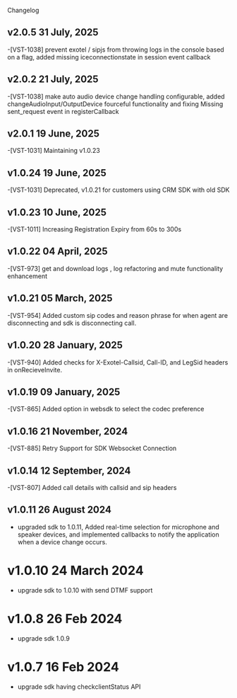 Changelog

## v2.0.5 31 July, 2025
-[VST-1038] prevent exotel / sipjs from throwing logs in the console based on a flag, added missing iceconnectionstate in session event callback

## v2.0.2 21 July, 2025
-[VST-1038] make auto audio device change handling configurable, added changeAudioInput/OutputDevice fourceful functionality and fixing Missing sent_request event in registerCallback

## v2.0.1 19 June, 2025
-[VST-1031] Maintaining v1.0.23

## v1.0.24 19 June, 2025
-[VST-1031] Deprecated, v1.0.21 for customers using CRM SDK with old SDK

## v1.0.23 10 June, 2025
-[VST-1011] Increasing Registration Expiry from 60s to 300s

## v1.0.22 04 April, 2025
-[VST-973] get and download logs , log refactoring and mute functionality enhancement

## v1.0.21 05 March, 2025
-[VST-954] Added custom sip codes and reason phrase for when agent are disconnecting and sdk is disconnecting call.

## v1.0.20 28 January, 2025
-[VST-940] Added checks for X-Exotel-Callsid, Call-ID, and LegSid headers in onRecieveInvite.

## v1.0.19 09 January, 2025
-[VST-865] Added option in websdk to select the codec preference

## v1.0.16 21 November, 2024
-[VST-885] Retry Support for SDK Websocket Connection

## v1.0.14 12 September, 2024
-[VST-807] Added call details with callsid and sip headers

## v1.0.11 26 August 2024
- upgraded sdk to 1.0.11, Added real-time selection for microphone and speaker devices, and implemented callbacks to notify the application when a device change occurs.

# v1.0.10 24 March 2024
- upgrade sdk to 1.0.10 with send DTMF support 

# v1.0.8 26 Feb 2024
- upgrade sdk 1.0.9

# v1.0.7 16 Feb 2024
- upgrade sdk having checkclientStatus API